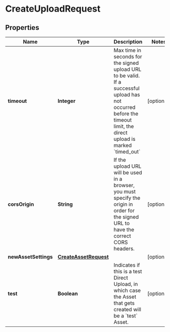 

# CreateUploadRequest

## Properties

Name | Type | Description | Notes
------------ | ------------- | ------------- | -------------
**timeout** | **Integer** | Max time in seconds for the signed upload URL to be valid. If a successful upload has not occurred before the timeout limit, the direct upload is marked &#x60;timed_out&#x60; |  [optional]
**corsOrigin** | **String** | If the upload URL will be used in a browser, you must specify the origin in order for the signed URL to have the correct CORS headers. |  [optional]
**newAssetSettings** | [**CreateAssetRequest**](CreateAssetRequest.md) |  |  [optional]
**test** | **Boolean** | Indicates if this is a test Direct Upload, in which case the Asset that gets created will be a &#x60;test&#x60; Asset. |  [optional]



